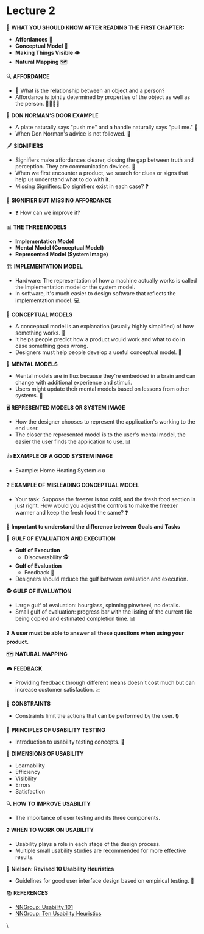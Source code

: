 # Lecture 2

📝 **WHAT YOU SHOULD KNOW AFTER READING THE FIRST CHAPTER:**

* **Affordances** 🤝
* **Conceptual Model** 🤯
* **Making Things Visible** 👁️
* **Natural Mapping** 🗺️

🔍 **AFFORDANCE**

* 🤔 What is the relationship between an object and a person?
* Affordance is jointly determined by properties of the object as well as the person. 🤷‍♂️🤷‍♀️

🚪 **DON NORMAN’S DOOR EXAMPLE**

* A plate naturally says "push me" and a handle naturally says "pull me." 🚪
* When Don Norman's advice is not followed. 🙅

🖋️ **SIGNIFIERS**

* Signifiers make affordances clearer, closing the gap between truth and perception. They are communication devices. 📢
* When we first encounter a product, we search for clues or signs that help us understand what to do with it.
* Missing Signifiers: Do signifiers exist in each case? ❓

🚫 **SIGNIFIER BUT MISSING AFFORDANCE**

* ❓ How can we improve it?

📊 **THE THREE MODELS**

* **Implementation Model**
* **Mental Model (Conceptual Model)**
* **Represented Model (System Image)**

🏗️ **IMPLEMENTATION MODEL**

* Hardware: The representation of how a machine actually works is called the Implementation model or the system model.
* In software, it's much easier to design software that reflects the implementation model. 💻

🤯 **CONCEPTUAL MODELS**

* A conceptual model is an explanation (usually highly simplified) of how something works. 🤔
* It helps people predict how a product would work and what to do in case something goes wrong.
* Designers must help people develop a useful conceptual model. 🧠

🤯 **MENTAL MODELS**

* Mental models are in flux because they're embedded in a brain and can change with additional experience and stimuli.
* Users might update their mental models based on lessons from other systems. 🔄

🖥️ **REPRESENTED MODELS OR SYSTEM IMAGE**

* How the designer chooses to represent the application's working to the end user.
* The closer the represented model is to the user's mental model, the easier the user finds the application to use. 📊

👍 **EXAMPLE OF A GOOD SYSTEM IMAGE**

* Example: Home Heating System 🔥❄️

❓ **EXAMPLE OF MISLEADING CONCEPTUAL MODEL**

* Your task: Suppose the freezer is too cold, and the fresh food section is just right. How would you adjust the controls to make the freezer warmer and keep the fresh food the same? ❓

🎯 **Important to understand the difference between Goals and Tasks**

🌊 **GULF OF EVALUATION AND EXECUTION**

* **Gulf of Execution**
  * Discoverability 🕵️
* **Gulf of Evaluation**
  * Feedback 🔄
* Designers should reduce the gulf between evaluation and execution.

🕵️ **GULF OF EVALUATION**

* Large gulf of evaluation: hourglass, spinning pinwheel, no details.
* Small gulf of evaluation: progress bar with the listing of the current file being copied and estimated completion time. 📊

❓ **A user must be able to answer all these questions when using your product.**

🗺️ **NATURAL MAPPING**

🎮 **FEEDBACK**

* Providing feedback through different means doesn't cost much but can increase customer satisfaction. 📈

🔐 **CONSTRAINTS**

* Constraints limit the actions that can be performed by the user. 🔒

📏 **PRINCIPLES OF USABILITY TESTING**

* Introduction to usability testing concepts. 🧪

📐 **DIMENSIONS OF USABILITY**

* Learnability
* Efficiency
* Visibility
* Errors
* Satisfaction

🔍 **HOW TO IMPROVE USABILITY**

* The importance of user testing and its three components.

❓ **WHEN TO WORK ON USABILITY**

* Usability plays a role in each stage of the design process.
* Multiple small usability studies are recommended for more effective results.

🧐 **Nielsen: Revised 10 Usability Heuristics**

* Guidelines for good user interface design based on empirical testing. 📝

📚 **REFERENCES**

* [NNGroup: Usability 101](https://www.nngroup.com/articles/usability-101-introduction-to-usability/)
* [NNGroup: Ten Usability Heuristics](https://www.nngroup.com/articles/ten-usability-heuristics/)

\
